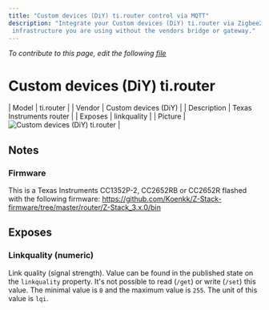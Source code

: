```yaml
---
title: "Custom devices (DiY) ti.router control via MQTT"
description: "Integrate your Custom devices (DiY) ti.router via Zigbee2MQTT with whatever smart home
 infrastructure you are using without the vendors bridge or gateway."
---
```


*To contribute to this page, edit the following
[file](https://github.com/Koenkk/zigbee2mqtt.io/blob/master/docs/devices/ti.router.md)*

# Custom devices (DiY) ti.router

| Model | ti.router  |
| Vendor  | Custom devices (DiY)  |
| Description | Texas Instruments router |
| Exposes | linkquality |
| Picture | ![Custom devices (DiY) ti.router](../images/devices/ti.router.jpg) |

## Notes


### Firmware
This is a Texas Instruments CC1352P-2, CC2652RB or CC2652R flashed with the following firmware: https://github.com/Koenkk/Z-Stack-firmware/tree/master/router/Z-Stack_3.x.0/bin



## Exposes

### Linkquality (numeric)
Link quality (signal strength).
Value can be found in the published state on the `linkquality` property.
It's not possible to read (`/get`) or write (`/set`) this value.
The minimal value is `0` and the maximum value is `255`.
The unit of this value is `lqi`.

